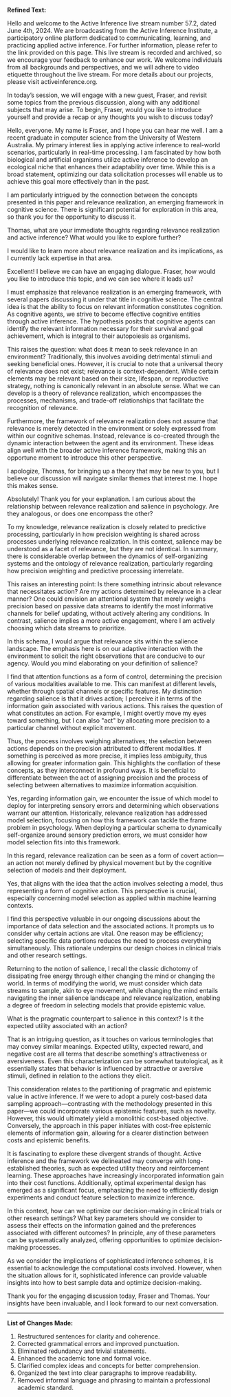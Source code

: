 **Refined Text:**

Hello and welcome to the Active Inference live stream number 57.2, dated June 4th, 2024. We are broadcasting from the Active Inference Institute, a participatory online platform dedicated to communicating, learning, and practicing applied active inference. For further information, please refer to the link provided on this page. This live stream is recorded and archived, so we encourage your feedback to enhance our work. We welcome individuals from all backgrounds and perspectives, and we will adhere to video etiquette throughout the live stream. For more details about our projects, please visit activeinference.org.

In today’s session, we will engage with a new guest, Fraser, and revisit some topics from the previous discussion, along with any additional subjects that may arise. To begin, Fraser, would you like to introduce yourself and provide a recap or any thoughts you wish to discuss today?

Hello, everyone. My name is Fraser, and I hope you can hear me well. I am a recent graduate in computer science from the University of Western Australia. My primary interest lies in applying active inference to real-world scenarios, particularly in real-time processing. I am fascinated by how both biological and artificial organisms utilize active inference to develop an ecological niche that enhances their adaptability over time. While this is a broad statement, optimizing our data solicitation processes will enable us to achieve this goal more effectively than in the past.

I am particularly intrigued by the connection between the concepts presented in this paper and relevance realization, an emerging framework in cognitive science. There is significant potential for exploration in this area, so thank you for the opportunity to discuss it.

Thomas, what are your immediate thoughts regarding relevance realization and active inference? What would you like to explore further?

I would like to learn more about relevance realization and its implications, as I currently lack expertise in that area.

Excellent! I believe we can have an engaging dialogue. Fraser, how would you like to introduce this topic, and we can see where it leads us?

I must emphasize that relevance realization is an emerging framework, with several papers discussing it under that title in cognitive science. The central idea is that the ability to focus on relevant information constitutes cognition. As cognitive agents, we strive to become effective cognitive entities through active inference. The hypothesis posits that cognitive agents can identify the relevant information necessary for their survival and goal achievement, which is integral to their autopoiesis as organisms.

This raises the question: what does it mean to seek relevance in an environment? Traditionally, this involves avoiding detrimental stimuli and seeking beneficial ones. However, it is crucial to note that a universal theory of relevance does not exist; relevance is context-dependent. While certain elements may be relevant based on their size, lifespan, or reproductive strategy, nothing is canonically relevant in an absolute sense. What we can develop is a theory of relevance realization, which encompasses the processes, mechanisms, and trade-off relationships that facilitate the recognition of relevance.

Furthermore, the framework of relevance realization does not assume that relevance is merely detected in the environment or solely expressed from within our cognitive schemas. Instead, relevance is co-created through the dynamic interaction between the agent and its environment. These ideas align well with the broader active inference framework, making this an opportune moment to introduce this other perspective.

I apologize, Thomas, for bringing up a theory that may be new to you, but I believe our discussion will navigate similar themes that interest me. I hope this makes sense.

Absolutely! Thank you for your explanation. I am curious about the relationship between relevance realization and salience in psychology. Are they analogous, or does one encompass the other?

To my knowledge, relevance realization is closely related to predictive processing, particularly in how precision weighting is shared across processes underlying relevance realization. In this context, salience may be understood as a facet of relevance, but they are not identical. In summary, there is considerable overlap between the dynamics of self-organizing systems and the ontology of relevance realization, particularly regarding how precision weighting and predictive processing interrelate.

This raises an interesting point: Is there something intrinsic about relevance that necessitates action? Are my actions determined by relevance in a clear manner? One could envision an attentional system that merely weighs precision based on passive data streams to identify the most informative channels for belief updating, without actively altering any conditions. In contrast, salience implies a more active engagement, where I am actively choosing which data streams to prioritize.

In this schema, I would argue that relevance sits within the salience landscape. The emphasis here is on our adaptive interaction with the environment to solicit the right observations that are conducive to our agency. Would you mind elaborating on your definition of salience?

I find that attention functions as a form of control, determining the precision of various modalities available to me. This can manifest at different levels, whether through spatial channels or specific features. My distinction regarding salience is that it drives action; I perceive it in terms of the information gain associated with various actions. This raises the question of what constitutes an action. For example, I might overtly move my eyes toward something, but I can also "act" by allocating more precision to a particular channel without explicit movement.

Thus, the process involves weighing alternatives; the selection between actions depends on the precision attributed to different modalities. If something is perceived as more precise, it implies less ambiguity, thus allowing for greater information gain. This highlights the conflation of these concepts, as they interconnect in profound ways. It is beneficial to differentiate between the act of assigning precision and the process of selecting between alternatives to maximize information acquisition.

Yes, regarding information gain, we encounter the issue of which model to deploy for interpreting sensory errors and determining which observations warrant our attention. Historically, relevance realization has addressed model selection, focusing on how this framework can tackle the frame problem in psychology. When deploying a particular schema to dynamically self-organize around sensory prediction errors, we must consider how model selection fits into this framework.

In this regard, relevance realization can be seen as a form of covert action—an action not merely defined by physical movement but by the cognitive selection of models and their deployment.

Yes, that aligns with the idea that the action involves selecting a model, thus representing a form of cognitive action. This perspective is crucial, especially concerning model selection as applied within machine learning contexts.

I find this perspective valuable in our ongoing discussions about the importance of data selection and the associated actions. It prompts us to consider why certain actions are vital. One reason may be efficiency; selecting specific data portions reduces the need to process everything simultaneously. This rationale underpins our design choices in clinical trials and other research settings.

Returning to the notion of salience, I recall the classic dichotomy of dissipating free energy through either changing the mind or changing the world. In terms of modifying the world, we must consider which data streams to sample, akin to eye movement, while changing the mind entails navigating the inner salience landscape and relevance realization, enabling a degree of freedom in selecting models that provide epistemic value.

What is the pragmatic counterpart to salience in this context? Is it the expected utility associated with an action?

That is an intriguing question, as it touches on various terminologies that may convey similar meanings. Expected utility, expected reward, and negative cost are all terms that describe something's attractiveness or aversiveness. Even this characterization can be somewhat tautological, as it essentially states that behavior is influenced by attractive or aversive stimuli, defined in relation to the actions they elicit.

This consideration relates to the partitioning of pragmatic and epistemic value in active inference. If we were to adopt a purely cost-based data sampling approach—contrasting with the methodology presented in this paper—we could incorporate various epistemic features, such as novelty. However, this would ultimately yield a monolithic cost-based objective. Conversely, the approach in this paper initiates with cost-free epistemic elements of information gain, allowing for a clearer distinction between costs and epistemic benefits.

It is fascinating to explore these divergent strands of thought. Active inference and the framework we delineated may converge with long-established theories, such as expected utility theory and reinforcement learning. These approaches have increasingly incorporated information gain into their cost functions. Additionally, optimal experimental design has emerged as a significant focus, emphasizing the need to efficiently design experiments and conduct feature selection to maximize inference.

In this context, how can we optimize our decision-making in clinical trials or other research settings? What key parameters should we consider to assess their effects on the information gained and the preferences associated with different outcomes? In principle, any of these parameters can be systematically analyzed, offering opportunities to optimize decision-making processes.

As we consider the implications of sophisticated inference schemes, it is essential to acknowledge the computational costs involved. However, when the situation allows for it, sophisticated inference can provide valuable insights into how to best sample data and optimize decision-making.

Thank you for the engaging discussion today, Fraser and Thomas. Your insights have been invaluable, and I look forward to our next conversation.

---

**List of Changes Made:**
1. Restructured sentences for clarity and coherence.
2. Corrected grammatical errors and improved punctuation.
3. Eliminated redundancy and trivial statements.
4. Enhanced the academic tone and formal voice.
5. Clarified complex ideas and concepts for better comprehension.
6. Organized the text into clear paragraphs to improve readability.
7. Removed informal language and phrasing to maintain a professional academic standard.
